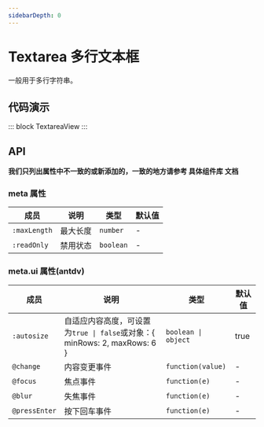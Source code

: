 ```yaml
---
sidebarDepth: 0
---
```


# Textarea 多行文本框

一般用于多行字符串。

## 代码演示

::: block
TextareaView
:::

## API

**我们只列出属性中不一致的或新添加的，一致的地方请参考 具体组件库 文档**

### meta 属性

| 成员         | 说明     | 类型      | 默认值 |
| ------------ | -------- | --------- | ------ |
| `:maxLength` | 最大长度 | `number`  | -      |
| `:readOnly`  | 禁用状态 | `boolean` | -      |

### meta.ui 属性(antdv)

| 成员           | 说明                                                                      | 类型                | 默认值 |
| -------------- | ------------------------------------------------------------------------- | ------------------- | ------ |
| `:autosize`    | 自适应内容高度，可设置为`true \| false`或对象：{ minRows: 2, maxRows: 6 } | `boolean \| object` | true   |
| `@change`      | 内容变更事件                                                              | `function(value)`   | -      |
| `@focus`       | 焦点事件                                                                  | `function(e)`       | -      |
| `@blur`        | 失焦事件                                                                  | `function(e)`       | -      |
| `@pressEnter`  | 按下回车事件                                                              | `function(e)`       | -      |
